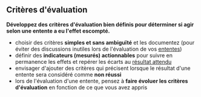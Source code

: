 ## Critères d'évaluation

<summary>
<strong>Développez des critères d'évaluation bien définis pour déterminer si agir selon une entente a eu l'effet escompté.</strong>
</summary>

- choisir des critères **simples et sans ambiguïté** et les documentez (pour éviter des discussions inutiles lors de l'évaluation de vos [ententes](glossary:agreement))
- définir des **indicateurs (mesurés) actionnables** pour suivre en permanence les effets et repérer les écarts au [résultat attendu](glossary:intended-outcome)
- envisager d'ajouter des critères qui précisent lorsque le résultat d'une entente sera considéré comme **non réussi**
- lors de l'évaluation d'une entente, pensez à **faire évoluer les critères d'évaluation** en fonction de ce que vous avez appris